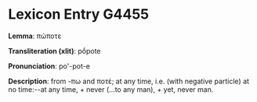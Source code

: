 # Lexicon Entry G4455

**Lemma**: πώποτε

**Transliteration (xlit)**: pṓpote

**Pronunciation**: po'-pot-e

**Description**:
from -πω and ποτέ; at any time, i.e. (with negative particle) at no time:--at any time, + never (…to any man), + yet, never man.
